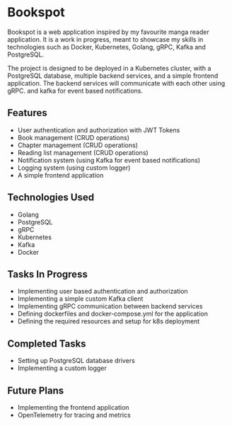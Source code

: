 # Bookspot

Bookspot is a web application inspired by my favourite manga reader application. It is a work in progress, meant to showcase my skills in technologies such as Docker, Kubernetes, Golang, gRPC, Kafka and PostgreSQL. 

The project is designed to be deployed in a Kubernetes cluster, with a PostgreSQL database, multiple backend services, and a simple frontend application. The backend services will communicate with each other using gRPC. and kafka for event based notifications.

## Features

- User authentication and authorization with JWT Tokens
- Book management (CRUD operations)
- Chapter management (CRUD operations)
- Reading list management (CRUD operations)
- Notification system (using Kafka for event based notifications)
- Logging system (using custom logger)
- A simple frontend application

## Technologies Used

- Golang
- PostgreSQL
- gRPC
- Kubernetes
- Kafka
- Docker

## Tasks In Progress

- Implementing user based authentication and authorization
- Implementing a simple custom Kafka client
- Implementing gRPC communication between backend services
- Defining dockerfiles and docker-compose.yml for the application 
- Defining the required resources and setup for k8s deployment 

## Completed Tasks

- Setting up PostgreSQL database drivers
- Implementing a custom logger

## Future Plans

- Implementing the frontend application
- OpenTelemetry for tracing and metrics
